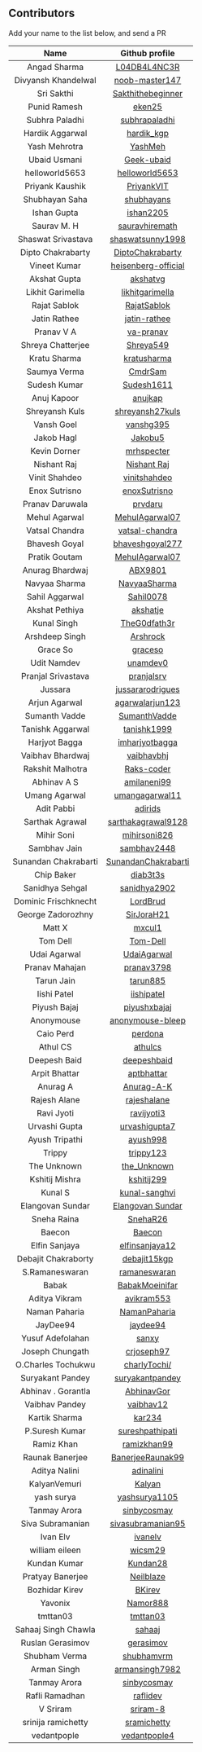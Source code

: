 ## Contributors

Add your name to the list below, and send a PR

| Name | Github profile |
|:----:|:--------------:|
| Angad Sharma | [L04DB4L4NC3R](https://github.com/L04DB4L4NC3R) |
| Divyansh Khandelwal | [noob-master147](https://github.com/noob-master147)|
| Sri Sakthi | [Sakthithebeginner](https://github.com/Sakthithebeginner) |
| Punid Ramesh | [eken25](https://github.com/eken25) |
| Subhra Paladhi | [subhrapaladhi](https://github.com/subhrapaladhi)|
| Hardik Aggarwal | [hardik_kgp](https://github.com/hardik_kgp) |
| Yash Mehrotra |   [YashMeh](https://github.com/YashMeh)           |
| Ubaid Usmani  | [Geek-ubaid](https://github.com/Geek-ubaid) |
| helloworld5653 | [helloworld5653](https://github.com/helloworld5653) |
| Priyank Kaushik |   [PriyankVIT](https://github.com/PriyankVIT)   |
| Shubhayan Saha | [shubhayans](https://github.com/shubhayans) |
| Ishan Gupta | [ishan2205](https://github.com/ishan2205) |
| Saurav M. H | [sauravhiremath](https://github.com/sauravhiremath) |
| Shaswat Srivastava | [shaswatsunny1998](https://github.com/shaswatsunny1998) |
| Dipto Chakrabarty | [DiptoChakrabarty](https://github.com/DiptoChakrabarty) |
| Vineet Kumar | [heisenberg-official](https://github.com/heisenberg-official) |
| Akshat Gupta | [akshatvg](https://github.com/akshatvg) |
| Likhit Garimella | [likhitgarimella](https://github.com/likhitgarimella) |
| Rajat Sablok | [RajatSablok](https://github.com/RajatSablok) |
| Jatin Rathee | [jatin-rathee](https://github.com/jatin-rathee) |
| Pranav V A | [va-pranav](https://github.com/va-pranav) |
| Shreya Chatterjee | [Shreya549](https://github.com/Shreya549) |
| Kratu Sharma | [kratusharma](https://github.com/kratusharma) |
| Saumya Verma | [CmdrSam](https://github.com/CmdrSam) |
| Sudesh Kumar | [Sudesh1611](https://github.com/sudesh1611) |
| Anuj Kapoor | [anujkap](https://github.com/anujkap) |
| Shreyansh Kuls | [shreyansh27kuls](https://github.com/shreyansh27kuls) |
| Vansh Goel | [vanshg395](https://github.com/vanshg395) |
| Jakob Hagl | [Jakobu5](https://github.com/Jakobu5) |
| Kevin Dorner | [mrhspecter](https://github.com/mrhspecter) |
| Nishant Raj | [Nishant Raj](https://github.com/coolnishant) |
| Vinit Shahdeo | [vinitshahdeo](https://github.com/vinitshahdeo) |
| Enox Sutrisno | [enoxSutrisno](https://github.com/enoxSutrisno) |
| Pranav Daruwala | [prvdaru](https://github.com/prvdaru) |
| Mehul Agarwal | [MehulAgarwal07](https://github.com/MehulAgarwal07)|
| Vatsal Chandra| [vatsal-chandra](https://github.com/vatsal-chandra)|
| Bhavesh Goyal | [bhaveshgoyal277](https://github.com/bhaveshgoyal27)|
| Pratik Goutam | [MehulAgarwal07](https://github.com/pratikgtm)|
| Anurag Bhardwaj | [ABX9801](https://github.com/ABX9801)|
| Navyaa Sharma | [NavyaaSharma](https://github.com/NavyaaSharma) |
| Sahil Aggarwal | [Sahil0078](https://github.com/sahil0078)|
| Akshat Pethiya | [akshatje](https://github.com/akshatje)|
| Kunal Singh | [TheG0dfath3r](https://github.com/TheG0dfath3r) |
| Arshdeep Singh | [Arshrock](https://github.com/Arshrock) |
| Grace So | [graceso](https://github.com/graceso) |
| Udit Namdev | [unamdev0](https://github.com/unamdev0) |
| Pranjal Srivastava | [pranjalsrv](https://github.com/pranjalsrv) |
| Jussara | [jussararodrigues](https://github.com/jussararodrigues) |
| Arjun Agarwal | [agarwalarjun123](http://github.com/agarwalarjun123) |
| Sumanth Vadde | [SumanthVadde](https://github.com/SumanthVadde) |
| Tanishk Aggarwal | [tanishk1999](https://github.com/tanishk1999) |
| Harjyot Bagga | [imharjyotbagga](https://github.com/imharjyotbagga) |
| Vaibhav Bhardwaj | [vaibhavbhj](https://github.com/vaibhavbhj) |
| Rakshit Malhotra | [Raks-coder](https://github.com/Raks-coder) |
| Abhinav A S | [amilaneni99](https://github.com/amilaneni99) |
| Umang Agarwal | [umangagarwal11](https://github.com/umangagarwal11) |
| Adit Pabbi | [adirids](https://github.com/adirids) |
| Sarthak Agrawal| [sarthakagrawal9128](https://github.com/sarthakagrawal9128) |
| Mihir Soni | [mihirsoni826](https://github.com/mihirsoni826) |
| Sambhav Jain| [sambhav2448](https://github.com/sambhav2448) |
| Sunandan Chakrabarti| [SunandanChakrabarti](https://github.com/SunandanChakrabarti) |
| Chip Baker | [diab3t3s](https://github.com/diab3t3s) |
| Sanidhya Sehgal | [sanidhya2902](https://github.com/sanidhya2902) |
| Dominic Frischknecht | [LordBrud](https://github.com/LordBrud) |
| George Zadorozhny | [SirJoraH21](https://github.com/SirJoraH21) |
| Matt X | [mxcul1](https://github.com/mxcul1) |
| Tom Dell | [Tom-Dell](https://github.com/tom-dell/) |
| Udai Agarwal | [UdaiAgarwal](https://github.com/UdaiAgarwal) |
| Pranav Mahajan | [pranav3798](https://github.com/pranav3798) |
| Tarun Jain | [tarun885](https://github.com/tarun885) |
| Iishi Patel | [iishipatel](https://github.com/iishipatel) |
| Piyush Bajaj | [piyushxbajaj](https://github.com/piyushxbajaj) |
| Anonymouse | [anonymouse-bleep](https://github.com/anonymouse-bleep) |
| Caio Perd | [perdona](https://github.com/perdona) |
| Athul CS | [athulcs](https://github.com/athulcs) |
| Deepesh Baid | [deepeshbaid](https://github.com/deepeshbaid) |
| Arpit Bhattar | [aptbhattar](https://github.com/aptbhattar) |
| Anurag A | [Anurag-A-K](https://github.com/Anurag-A-K) |
| Rajesh Alane | [rajeshalane](https://github.com/rajeshalane) |
| Ravi Jyoti | [ravijyoti3](https://github.com/ravijyoti3) |
| Urvashi Gupta |[urvashigupta7](https://github.com/urvashigupta7) |
| Ayush Tripathi | [ayush998](https://github.com/ayush998) |
| Trippy | [trippy123](https://github.com/trippy123) |
| The Unknown | [the_Unknown](https://github.com/the_Unknown) |
| Kshitij Mishra | [kshitij299](https://github.com/kshitij299) |
| Kunal S | [kunal-sanghvi](https://github.com/kunal-sanghvi) |
| Elangovan Sundar | [Elangovan Sundar](https://github.com/elangovanshanthi) |
| Sneha Raina | [SnehaR26](https://github.com/SnehaR26) |
| Baecon | [Baecon](https://github.com/Baecon) |
| Elfin Sanjaya| [elfinsanjaya12](https://github.com/elfinsanjaya12) |
| Debajit Chakraborty | [debajit15kgp](https://github.com/debajit15kgp) |
| S.Ramaneswaran | [ramaneswaran](https://github.com/ramaneswaran)|
| Babak | [BabakMoeinifar](https://github.com/BabakMoeinifar)|
| Aditya Vikram| [avikram553](https://github.com/avikram553)|
| Naman Paharia | [NamanPaharia](https://github.com/NamanPaharia) |
| JayDee94 | [jaydee94](https://github.com/jaydee94)|
| Yusuf Adefolahan | [sanxy](https://github.com/sanxy) |
| Joseph Chungath | [crjoseph97](https://github.com/crjoseph97)|
| O.Charles Tochukwu | [charlyTochi/](https://github.com/charlyTochi) |
| Suryakant Pandey| [suryakantpandey](https://github.com/suryakantpandey) |
|Abhinav . Gorantla|[AbhinavGor](https://github.com/AbhinavGor)|
| Vaibhav Pandey | [vaibhav12](https://github.com/vaibhav12) |
| Kartik Sharma | [kar234](https://github.com/kar234) |
| P.Suresh Kumar | [sureshpathipati](https://github.com/sureshpathipati)|
| Ramiz Khan | [ramizkhan99](https://github.com/ramizkhan99)|
| Raunak Banerjee | [BanerjeeRaunak99](https://github.com/BanerjeeRaunak99) |
| Aditya Nalini | [adinalini](https://github.com/adinalini)|
| KalyanVemuri | [Kalyan](https://github.com/KalyanVem)|
| yash surya | [yashsurya1105](https://github.com/yashsurya)|
| Tanmay Arora | [sinbycosmay](https://github.com/sinbycosmay)|
| Siva Subramanian | [sivasubramanian95](https://github.com/sivasubramanian95) |
| Ivan Elv | [ivanelv](https://github.com/ivanelv)|
| william eileen | [wicsm29](https://github.com/wicsm29)|
| Kundan Kumar | [Kundan28](https://github.com/Kundan28)|
| Pratyay Banerjee | [Neilblaze](https://github.com/Neilblaze)|
| Bozhidar Kirev | [BKirev](https://github.com/BKirev)|
| Yavonix | [Namor888](https://github.com/Namor888)|
| tmttan03 | [tmttan03](https://github.com/tmttan03)|
| Sahaaj Singh Chawla | [sahaaj](https://github.com/sahaaj)|
| Ruslan Gerasimov | [gerasimov](https://github.com/gerasimov)|
| Shubham Verma | [shubhamvrm](https://github.com/shubhamvrm)|
| Arman Singh | [armansingh7982](https://github.com/armansingh7982)|
| Tanmay Arora | [sinbycosmay](https://github.com/sinbycosmay)|
| Rafli Ramadhan | [raflidev](https://github.com/raflidev)|
| V Sriram | [sriram-8](https://github.com/sriram-8) |
|srinija ramichetty|[sramichetty](https://github.com/sramichetty)|
|vedantpople|[vedantpople4](https://github.com/vedantpople4)|
